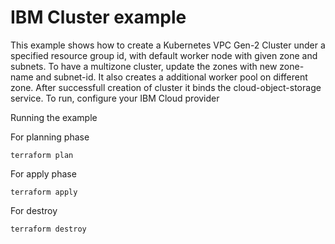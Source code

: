 # IBM Cluster example

This example shows how to create a Kubernetes VPC Gen-2 Cluster under a specified resource group id, with default worker node with given zone and subnets. 
To have a multizone cluster, update the zones with new zone-name and subnet-id.
It also creates a additional worker pool on different zone. After successfull creation of cluster it binds the cloud-object-storage service.
To run, configure your IBM Cloud provider

Running the example

For planning phase

```shell
terraform plan
```

For apply phase

```shell
terraform apply
```

For destroy

```shell
terraform destroy
```
